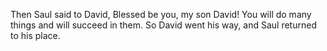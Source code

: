 Then Saul said to David, Blessed be you, my son David! You will do many things and will succeed in them. So David went his way, and Saul returned to his place.
